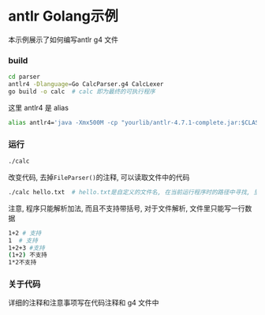 # antlr Golang示例
本示例展示了如何编写antlr g4 文件

### build
```bash
cd parser
antlr4 -Dlanguage=Go CalcParser.g4 CalcLexer
go build -o calc  # calc 即为最终的可执行程序
```
这里 antlr4 是 alias
```bash
alias antlr4='java -Xmx500M -cp "yourlib/antlr-4.7.1-complete.jar:$CLASSPATH" org.antlr.v4.Tool'
```

### 运行
```bash
./calc
```

改变代码, 去掉`FileParser()`的注释, 可以读取文件中的代码
```bash
./calc hello.txt  # hello.txt是自定义的文件名, 在当前运行程序时的路径中寻找, 里面可以写加法运算式
```
注意, 程序只能解析加法, 而且不支持带括号, 对于文件解析, 文件里只能写一行数据
```bash
1+2 # 支持
1  # 支持
1+2+3 #支持
(1+2) 不支持
1*2不支持
```

### 关于代码
详细的注释和注意事项写在代码注释和 g4 文件中

